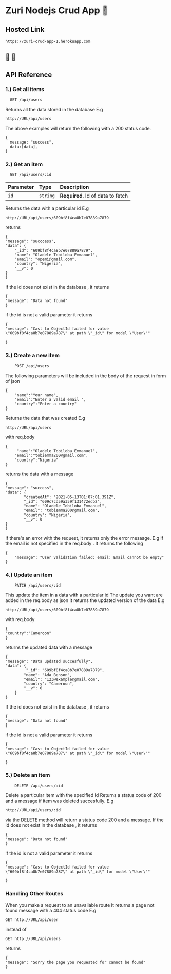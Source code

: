 # Zuri Nodejs Crud App :rocket:

## Hosted Link

    https://zuri-crud-app-1.herokuapp.com

## :satellite: :satellite:

## API Reference

### 1.) Get all items

```http
  GET /api/users
```

Returns all the data stored in the database
E.g

    http://URL/api/users

The above examples will return the following with
a 200 status code.

    {
      message: "success",
      data:[data],
    }

### 2.) Get an item

```http
  GET /api/users/:id
```

| Parameter | Type     | Description                       |
| :-------- | :------- | :-------------------------------- |
| `id`      | `string` | **Required**. Id of data to fetch |

Returns the data with a particular id E.g

    http://URL/api/users/609bf8f4ca8b7e07889a7879

returns

    {
    "message": "succcess",
    "data": {
        "_id": "609bf8f4ca8b7e07889a7879",
        "name": "Oladele Tobiloba Emmanuel",
        "email": "opemi@gmail.com",
        "country": "Nigeria",
        "__v": 0
    }
    }

If the id does not exist in the database , it returns

    {
    "message": "Data not found"
    }

if the id is not a valid parameter it returns

    {
    "message": "Cast to ObjectId failed for value \"609bf8f4ca8b7e07889a787\" at path \"_id\" for model \"User\""

    }

### 3.) Create a new item

```http
    POST /api/users
```

The following parameters will be included in the body of the request in form of json

    {
        "name":"Your name",
        "email":"Enter a valid email ",
        "country":"Enter a country"
    }

Returns the data that was created E.g

    http://URL/api/users

with req.body

    {
         "name":"Oladele Tobiloba Emmanuel",
        "email":"tobiemma200@gmail.com",
        "country":"Nigeria"
    }

returns the data with a message

    {
    "message": "success",
    "data": {
            "createdAt": "2021-05-13T01:07:01.391Z",
            "_id": "609c7cd59a359f131472edb2",
            "name": "Oladele Tobiloba Emmanuel",
            "email": "tobiemma200@gmail.com",
            "country": "Nigeria",
            "__v": 0
    }
    }

If there's an error with the request, it returns only the error mesaage. E.g
If the email is not specified in the req.body . It returns the following

    {
        "message": "User validation failed: email: Email cannot be empty"
    }

### 4.) Update an item

```http
    PATCH /api/users/:id
```

This update the item in a data with a particular id
The update you want are added in the req.body as json
It returns the updated version of the data E.g

    http://URL/api/users/609bf8f4ca8b7e07889a7879

with req.body

    {
    "country":"Cameroon"
    }

returns the updated data with a message

    {
    "message": "Data updated succesfully",
    "data": {
             "_id": "609bf8f4ca8b7e07889a7879",
            "name": "Ada Benson",
            "email": "123@example@gmail.com",
            "country": "Cameroon",
            "__v": 0
        }
    }

If the id does not exist in the database , it returns

    {
    "message": "Data not found"
    }

if the id is not a valid parameter it returns

    {
    "message": "Cast to ObjectId failed for value \"609bf8f4ca8b7e07889a787\" at path \"_id\" for model \"User\""

    }

### 5.) Delete an item

```http
    DELETE /api/users/:id
```

Delete a particular item with the specified Id
Returns a status code of 200 and a message if item was deleted succesfully.
E.g

    http://URL/api/users/:id

via the DELETE method will return a status code 200 and a message.
If the id does not exist in the database , it returns

    {
    "message": "Data not found"
    }

if the id is not a valid parameter it returns

    {
    "message": "Cast to ObjectId failed for value \"609bf8f4ca8b7e07889a787\" at path \"_id\" for model \"User\""

    }

### Handling Other Routes

When you make a request to an unavailable route
It returns a page not found message with a 404 status code E.g

    GET http://URL/api/user

instead of

    GET http://URL/api/users

returns

    {
    "message": "Sorry the page you requested for cannot be found"
    }
